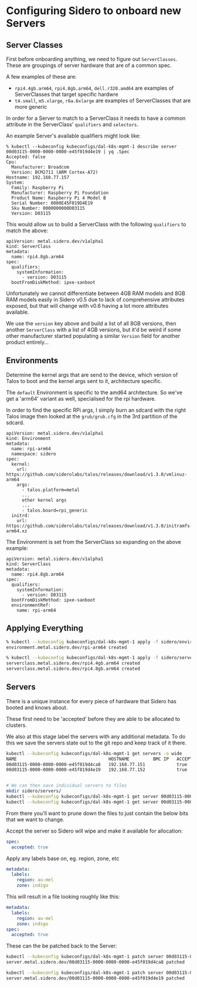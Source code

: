 # Configuring Sidero to onboard new Servers

## Server Classes
First before onboarding anything, we need to figure out `ServerClasses`. These are groupings of server hardware that are of a common spec.

A few examples of these are:
* `rpi4.4gb.arm64`, `rpi4.8gb.arm64`, `dell.r320.amd64` are examples of ServerClasses that target specific hardwre
* `t4.small`, `m5.xlarge`, `r6a.6xlarge` are examples of ServerClasses that are more generic

In order for a Server to match to a ServerClass it needs to have a common attribute in the ServerClass' `qualifiers` and `selectors`.

An example Server's available qualifiers might look like:
```
% kubectl --kubeconfig kubeconfigs/dal-k8s-mgmt-1 describe server 00d03115-0000-0000-0000-e45f019d4e19 | yq .Spec
Accepted: false
Cpu:
  Manufacturer: Broadcom
  Version: BCM2711 (ARM Cortex-A72)
Hostname: 192.168.77.157
System:
  Family: Raspberry Pi
  Manufacturer: Raspberry Pi Foundation
  Product Name: Raspberry Pi 4 Model B
  Serial Number: 0000E45F019D4E19
  Sku Number: 0000000000D03115
  Version: D03115
```

This would allow us to build a ServerClass with the following `qualifiers` to match the above:
```
apiVersion: metal.sidero.dev/v1alpha1
kind: ServerClass
metadata:
  name: rpi4.8gb.arm64
spec:
  qualifiers:
    systemInformation:
      - version: D03115
  bootFromDiskMethod: ipxe-sanboot
```

Unfortunately we cannot differentiate between 4GB RAM models and 8GB RAM models easily in Sidero v0.5 due to lack of comprehensive attributes exposed, but that will change with v0.6 having a lot more attributes available.

We use the `version` key above and build a list of all 8GB versions, then another `ServerClass` with a list of 4GB versions, but it'd be weird if some other manufacturer started populating a similar `Version` field for another product entirely...

## Environments
Determine the kernel args that are send to the device, which version of Talos to boot and the kernel args sent to it, architecture specific.

The `default` Environment is specific to the amd64 architecture. So we've get a 'arm64' variant as well, specialised for the rpi hardware.

In order to find the specific RPi args, I simply burn an sdcard with the right Talos image then looked at the `grub/grub.cfg` in the 3rd partition of the sdcard.

```
apiVersion: metal.sidero.dev/v1alpha1
kind: Environment
metadata:
  name: rpi-arm64
  namespace: sidero
spec:
  kernel:
    url: https://github.com/siderolabs/talos/releases/download/v1.3.0/vmlinuz-arm64
    args:
      - talos.platform=metal
      ...
      other kernel args
      ...
      - talos.board=rpi_generic
  initrd:
    url: https://github.com/siderolabs/talos/releases/download/v1.3.0/initramfs-arm64.xz
```

The Environment is set from the ServerClass so expanding on the above example:
```
apiVersion: metal.sidero.dev/v1alpha1
kind: ServerClass
metadata:
  name: rpi4.8gb.arm64
spec:
  qualifiers:
    systemInformation:
      - version: D03115
  bootFromDiskMethod: ipxe-sanboot
  environmentRef:
    name: rpi-arm64
```

## Applying Everything
```bash
% kubectl --kubeconfig kubeconfigs/dal-k8s-mgmt-1 apply -f sidero/environments.yaml
environment.metal.sidero.dev/rpi-arm64 created

% kubectl --kubeconfig kubeconfigs/dal-k8s-mgmt-1 apply -f sidero/serverclasses.yaml
serverclass.metal.sidero.dev/rpi4.4gb.arm64 created
serverclass.metal.sidero.dev/rpi4.8gb.arm64 created
```

## Servers
There is a unique instance for every piece of hardware that Sidero has booted and knows about.

These first need to be 'accepted' before they are able to be allocated to clusters.

We also at this stage label the servers with any additional metadata. To do this we save the servers state out to the git repo and keep track of it there.

```bash
kubectl --kubeconfig kubeconfigs/dal-k8s-mgmt-1 get servers -o wide
NAME                                   HOSTNAME         BMC IP   ACCEPTED   CORDONED   ALLOCATED   CLEAN   POWER   AGE
00d03115-0000-0000-0000-e45f019d4ca8   192.168.77.151            true                              true    on      20h
00d03115-0000-0000-0000-e45f019d4e19   192.168.77.152            true                              true    on      19h


# We can then save individual servers to files
mkdir sidero/servers/
kubectl --kubeconfig kubeconfigs/dal-k8s-mgmt-1 get server 00d03115-0000-0000-0000-e45f019d4ca8 -o yaml > sidero/servers/00d03115-0000-0000-0000-e45f019d4ca8.yaml
kubectl --kubeconfig kubeconfigs/dal-k8s-mgmt-1 get server 00d03115-0000-0000-0000-e45f019d4e19 -o yaml > sidero/servers/00d03115-0000-0000-0000-e45f019d4e19.yaml
```

From there you'll want to prune down the files to just contain the below bits that we want to change.

Accept the server so Sidero will wipe and make it available for allocation:
```yaml
spec:
  accepted: true
```

Apply any labels base on, eg. region, zone, etc
```yaml
metadata:
  labels:
    region: au-mel
    zone: indigo
```

This will result in a file looking roughly like this:
```yaml
metadata:
  labels:
    region: au-mel
    zone: indigo
spec:
  accepted: true
```

These can the be patched back to the Server:
```bash
kubectl --kubeconfig kubeconfigs/dal-k8s-mgmt-1 patch server 00d03115-0000-0000-0000-e45f019d4ca8 --patch-file sidero/servers/00d03115-0000-0000-0000-e45f019d4ca8.yaml --type merge
server.metal.sidero.dev/00d03115-0000-0000-0000-e45f019d4ca8 patched

kubectl --kubeconfig kubeconfigs/dal-k8s-mgmt-1 patch server 00d03115-0000-0000-0000-e45f019d4e19 --patch-file sidero/servers/00d03115-0000-0000-0000-e45f019d4e19.yaml --type merge
server.metal.sidero.dev/00d03115-0000-0000-0000-e45f019d4e19 patched
```
